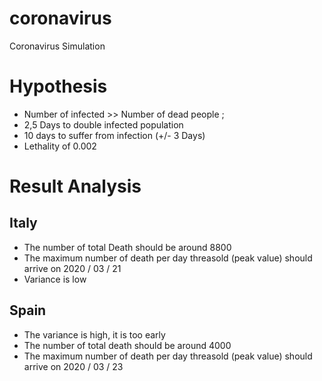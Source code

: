 # coronavirus
Coronavirus Simulation

# Hypothesis

* Number of infected >> Number of dead people ;
* 2,5 Days to double infected population
* 10 days to suffer from infection (+/- 3 Days)
* Lethality of 0.002


# Result Analysis

## Italy

* The number of total Death should be around 8800
* The maximum number of death per day threasold (peak value) should arrive on 2020 / 03 / 21
* Variance is low

## Spain

* The variance is high, it is too early
* The number of total death should be around 4000
* The maximum number of death per day threasold (peak value) should arrive on 2020 / 03 / 23
